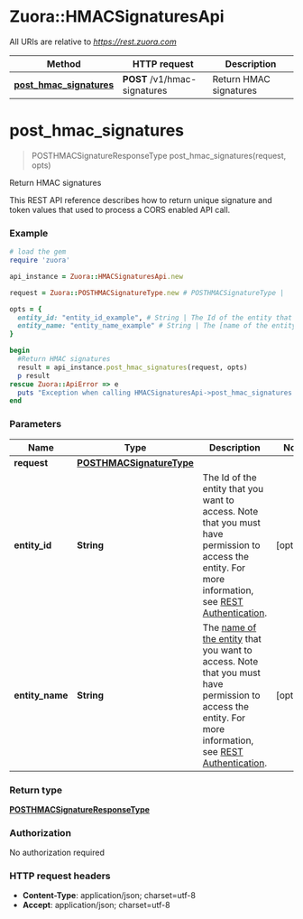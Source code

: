 # Zuora::HMACSignaturesApi

All URIs are relative to *https://rest.zuora.com*

Method | HTTP request | Description
------------- | ------------- | -------------
[**post_hmac_signatures**](HMACSignaturesApi.md#post_hmac_signatures) | **POST** /v1/hmac-signatures | Return HMAC signatures


# **post_hmac_signatures**
> POSTHMACSignatureResponseType post_hmac_signatures(request, opts)

Return HMAC signatures

This REST API reference describes how to return unique signature and token values that used to process a CORS enabled API call. 

### Example
```ruby
# load the gem
require 'zuora'

api_instance = Zuora::HMACSignaturesApi.new

request = Zuora::POSTHMACSignatureType.new # POSTHMACSignatureType | 

opts = { 
  entity_id: "entity_id_example", # String | The Id of the entity that you want to access. Note that you must have permission to access the entity. For more information, see [REST Authentication](https://www.zuora.com/developer/api-reference/#section/Authentication/Entity-Id-and-Entity-Name).
  entity_name: "entity_name_example" # String | The [name of the entity](https://knowledgecenter.zuora.com/BB_Introducing_Z_Business/Multi-entity/B_Introduction_to_Entity_and_Entity_Hierarchy#Name_and_Display_Name) that you want to access. Note that you must have permission to access the entity. For more information, see [REST Authentication](https://www.zuora.com/developer/api-reference/#section/Authentication/Entity-Id-and-Entity-Name).
}

begin
  #Return HMAC signatures
  result = api_instance.post_hmac_signatures(request, opts)
  p result
rescue Zuora::ApiError => e
  puts "Exception when calling HMACSignaturesApi->post_hmac_signatures: #{e}"
end
```

### Parameters

Name | Type | Description  | Notes
------------- | ------------- | ------------- | -------------
 **request** | [**POSTHMACSignatureType**](POSTHMACSignatureType.md)|  | 
 **entity_id** | **String**| The Id of the entity that you want to access. Note that you must have permission to access the entity. For more information, see [REST Authentication](https://www.zuora.com/developer/api-reference/#section/Authentication/Entity-Id-and-Entity-Name). | [optional] 
 **entity_name** | **String**| The [name of the entity](https://knowledgecenter.zuora.com/BB_Introducing_Z_Business/Multi-entity/B_Introduction_to_Entity_and_Entity_Hierarchy#Name_and_Display_Name) that you want to access. Note that you must have permission to access the entity. For more information, see [REST Authentication](https://www.zuora.com/developer/api-reference/#section/Authentication/Entity-Id-and-Entity-Name). | [optional] 

### Return type

[**POSTHMACSignatureResponseType**](POSTHMACSignatureResponseType.md)

### Authorization

No authorization required

### HTTP request headers

 - **Content-Type**: application/json; charset=utf-8
 - **Accept**: application/json; charset=utf-8



